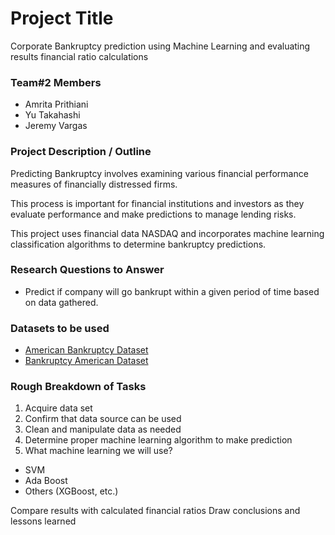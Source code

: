 # Project Title

Corporate Bankruptcy prediction using Machine Learning and evaluating results financial ratio calculations

### Team#2 Members

- Amrita Prithiani
- Yu Takahashi
- Jeremy Vargas

### Project Description / Outline

Predicting Bankruptcy involves examining various financial performance measures of financially distressed firms.

This process is important for financial institutions and investors as they evaluate performance and make predictions to manage lending risks.

This project uses financial data NASDAQ and incorporates machine learning classification algorithms to determine bankruptcy predictions.

### Research Questions to Answer

- Predict if company will go bankrupt within a given period of time based on data gathered.

### Datasets to be used

- [American Bankruptcy Dataset](https://github.com/sowide/bankruptcy_dataset)
- [Bankruptcy American Dataset](Resources/american_bankruptcy_dataset)

### Rough Breakdown of Tasks

1. Acquire data set
2. Confirm that data source can be used
3. Clean and manipulate data as needed
4. Determine proper machine learning algorithm to make prediction
5. What machine learning we will use?
- SVM
- Ada Boost
- Others (XGBoost, etc.)

Compare results with calculated financial ratios
Draw conclusions and lessons learned
